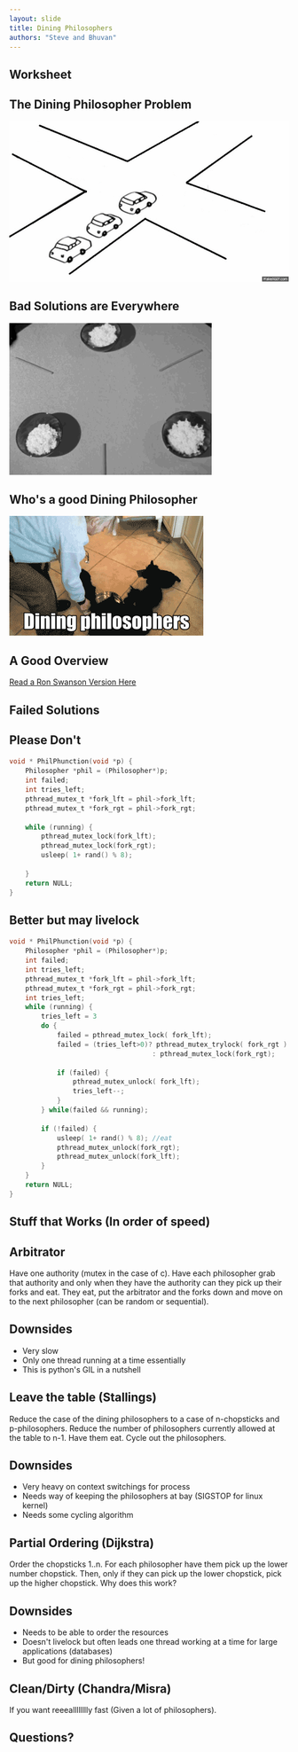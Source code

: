 ```yaml
---
layout: slide
title: Dining Philosophers
authors: "Steve and Bhuvan"
---
```


## Worksheet

<horizontal />

## The Dining Philosopher Problem

<vertical />

![](/images/slides/dining/traffic.gif)

## Bad Solutions are Everywhere

![](/images/slides/dining/dining.gif)

## Who's a good Dining Philosopher

![](/images/slides/dining/dogdining.gif)

## A Good Overview

[Read a Ron Swanson Version Here](http://adit.io/posts/2013-05-11-The-Dining-Philosophers-Problem-With-Ron-Swanson.html)

<horizontal />

## Failed Solutions

## Please Don't

```C
void * PhilPhunction(void *p) {
    Philosopher *phil = (Philosopher*)p;
    int failed;
    int tries_left;
    pthread_mutex_t *fork_lft = phil->fork_lft;
    pthread_mutex_t *fork_rgt = phil->fork_rgt;

    while (running) {
        pthread_mutex_lock(fork_lft);
        pthread_mutex_lock(fork_rgt);
        usleep( 1+ rand() % 8);

    }
    return NULL;
}
```

## Better but may livelock

```C
void * PhilPhunction(void *p) {
    Philosopher *phil = (Philosopher*)p;
    int failed;
    int tries_left;
    pthread_mutex_t *fork_lft = phil->fork_lft;
    pthread_mutex_t *fork_rgt = phil->fork_rgt;
    int tries_left;
    while (running) {
        tries_left = 3
        do {
            failed = pthread_mutex_lock( fork_lft);
            failed = (tries_left>0)? pthread_mutex_trylock( fork_rgt )
                                    : pthread_mutex_lock(fork_rgt);

            if (failed) {
                pthread_mutex_unlock( fork_lft);
                tries_left--;
            }
        } while(failed && running);

        if (!failed) {
            usleep( 1+ rand() % 8); //eat
            pthread_mutex_unlock(fork_rgt);
            pthread_mutex_unlock(fork_lft);
        }
    }
    return NULL;
}
```

<horizontal />

## Stuff that Works (In order of speed)

<horizontal />

## Arbitrator

<vertical />

Have one authority (mutex in the case of c). Have each philosopher grab that authority and only when they have the authority can they pick up their forks and eat. They eat, put the arbitrator and the forks down and move on to the next philosopher (can be random or sequential).

## Downsides

* Very slow
* Only one thread running at a time essentially
* This is python's GIL in a nutshell

<horizontal />

## Leave the table (Stallings)

<vertical />

Reduce the case of the dining philosophers to a case of n-chopsticks and p-philosophers. Reduce the number of philosophers currently allowed at the table to n-1. Have them eat. Cycle out the philosophers.

## Downsides

* Very heavy on context switchings for process
* Needs way of keeping the philosophers at bay (SIGSTOP for linux kernel)
* Needs some cycling algorithm

<horizontal />

## Partial Ordering (Dijkstra)

<vertical />

Order the chopsticks 1..n. For each philosopher have them pick up the lower number chopstick. Then, only if they can pick up the lower chopstick, pick up the higher chopstick. Why does this work?

## Downsides

* Needs to be able to order the resources
* Doesn't livelock but often leads one thread working at a time for large applications (databases)
* But good for dining philosophers!

<horizontal />

## Clean/Dirty (Chandra/Misra)

<vertical />

If you want reeealllllllly fast (Given a lot of philosophers).

<horizontal />

## Questions?

